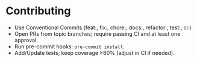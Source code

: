 # Contributing
- Use Conventional Commits (feat:, fix:, chore:, docs:, refactor:, test:, ci:)
- Open PRs from topic branches; require passing CI and at least one approval.
- Run pre-commit hooks: `pre-commit install`.
- Add/Update tests; keep coverage ≥80% (adjust in CI if needed).
